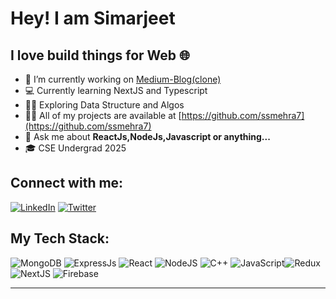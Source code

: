 # Hey! I am Simarjeet
## I love build things for Web 🌐

- 🔭 I’m currently working on [Medium-Blog(clone)](https://medium-blog-git-main-ssmehra7s-projects.vercel.app/)
- 💻 Currently learning NextJS and Typescript
- 🧑‍💼 Exploring Data Structure and Algos
-  👨‍💻 All of my projects are available at [https://github.com/ssmehra7](https://github.com/ssmehra7)
-  💬 Ask me about **ReactJs,NodeJs,Javascript or anything...**
- 🎓 CSE Undergrad 2025



## Connect with me:
[![LinkedIn](https://img.shields.io/badge/LinkedIn-%230077B5.svg?logo=linkedin&logoColor=white)](https://linkedin.com/in/simarjeetsm11)
[![Twitter](https://img.shields.io/badge/Twitter-%231DA1F2.svg?logo=Twitter&logoColor=white)](https://twitter.com/simarjeet_sm) 



## My Tech Stack:
![MongoDB](https://img.shields.io/badge/MongoDB-%234ea94b.svg?style=for-the-badge&logo=mongodb&logoColor=white) ![ExpressJs](https://img.shields.io/badge/Express.js-404D59?style=for-the-badge) ![React](https://img.shields.io/badge/react-%2320232a.svg?style=for-the-badge&logo=react&logoColor=%2361DAFB) ![NodeJS](https://img.shields.io/badge/Node.js-43853D?style=for-the-badge&logo=node.js&logoColor=white) ![C++](https://img.shields.io/badge/c++-%2300599C.svg?style=for-the-badge&logo=c%2B%2B&logoColor=white) ![JavaScript](https://img.shields.io/badge/javascript-%23323330.svg?style=for-the-badge&logo=javascript&logoColor=%23F7DF1E)![Redux](https://img.shields.io/badge/redux-%23593d88.svg?style=for-the-badge&logo=redux&logoColor=white) ![NextJS](https://img.shields.io/badge/Next.js-000?logo=nextdotjs&logoColor=fff&style=for-the-badge) ![Firebase](https://img.shields.io/badge/Firebase-039BE5?style=for-the-badge&logo=Firebase&logoColor=white) 


---
